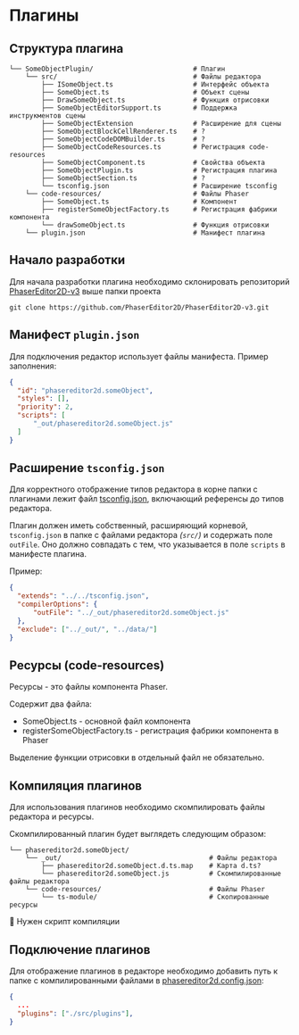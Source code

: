 # Плагины

## Структура плагина
```
└── SomeObjectPlugin/                         # Плагин
    └── src/                                  # Файлы редактора
        ├── ISomeObject.ts                    # Интерфейс объекта
        ├── SomeObject.ts                     # Объект сцены
        ├── DrawSomeObject.ts                 # Функция отрисовки
        ├── SomeObjectEditorSupport.ts        # Поддержка инструкментов сцены
        ├── SomeObjectExtension               # Расширение для сцены
        ├── SomeObjectBlockCellRenderer.ts    # ?
        ├── SomeObjectCodeDOMBuilder.ts       # ?
        ├── SomeObjectCodeResources.ts        # Регистрация code-resources
        ├── SomeObjectComponent.ts            # Свойства объекта
        ├── SomeObjectPlugin.ts               # Регистрация плагина
        ├── SomeObjectSection.ts              # ?
        └── tsconfig.json                     # Расширение tsconfig
    └── code-resources/                       # Файлы Phaser
        ├── SomeObject.ts                     # Компонент
        ├── registerSomeObjectFactory.ts      # Регистрация фабрики компонента
        └── drawSomeObject.ts                 # Функция отрисовки
    └── plugin.json                           # Манифест плагина
```

## Начало разработки

Для начала разработки плагина необходимо склонировать репозиторий [PhaserEditor2D-v3](https://github.com/PhaserEditor2D/PhaserEditor2D-v3) выше папки проекта
```
git clone https://github.com/PhaserEditor2D/PhaserEditor2D-v3.git
```

## Манифест `plugin.json`
Для подключения редактор использует файлы манифеста. 
Пример заполнения:
```json
{
  "id": "phasereditor2d.someObject",
  "styles": [],
  "priority": 2,
  "scripts": [
      "_out/phasereditor2d.someObject.js"
  ]
}
```

## Расширение `tsconfig.json`

Для корректного отображение типов редактора в корне папки с плагинами лежит файл [tsconfig.json](./tsconfig.json), включающий референсы до типов редактора.

Плагин должен иметь собственный, расширяющий корневой, `tsconfig.json` в папке с файлами редактора *(`src/`)* и содержать поле `outFile`. Оно должно совпадать с тем, что указывается в поле `scripts` в манифесте плагина.

Пример:
```json
{
  "extends": "../../tsconfig.json",
  "compilerOptions": {
      "outFile": "../_out/phasereditor2d.someObject.js"
  },
  "exclude": ["../_out/", "../data/"]
}
```

## Ресурсы (code-resources)

Ресурсы - это файлы компонента Phaser.

Содержит два файла:
- SomeObject.ts - основной файл компонента
- registerSomeObjectFactory.ts -  регистрация фабрики компонента в Phaser

Выделение функции отрисовки в отдельный файл не обязательно.

## Компиляция плагинов

Для использования плагинов необходимо скомпилировать файлы редактора и ресурсы.

Скомпилированный плагин будет выглядеть следующим образом:
```
└── phasereditor2d.someObject/
    └── _out/                                     # Файлы редактора
        ├── phasereditor2d.someObject.d.ts.map    # Карта d.ts?
        └── phasereditor2d.someObject.js          # Скомпилированные файлы редактора
    └── code-resources/                           # Файлы Phaser
        └── ts-module/                            # Скопированные ресурсы 
```

📌 Нужен скрипт компиляции

## Подключение плагинов

Для отображение плагинов в редакторе необходимо добавить путь к папке с компилированными файлами в [phasereditor2d.config.json](../phasereditor2d.config.json):
```json
{
  ...
  "plugins": ["./src/plugins"],
}
```